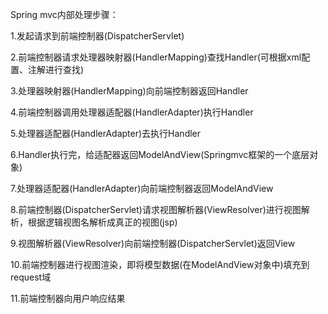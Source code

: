 Spring mvc内部处理步骤：

1.发起请求到前端控制器(DispatcherServlet)

2.前端控制器请求处理器映射器(HandlerMapping)查找Handler(可根据xml配置、注解进行查找)

3.处理器映射器(HandlerMapping)向前端控制器返回Handler

4.前端控制器调用处理器适配器(HandlerAdapter)执行Handler

5.处理器适配器(HandlerAdapter)去执行Handler

6.Handler执行完，给适配器返回ModelAndView(Springmvc框架的一个底层对象)

7.处理器适配器(HandlerAdapter)向前端控制器返回ModelAndView

8.前端控制器(DispatcherServlet)请求视图解析器(ViewResolver)进行视图解析，根据逻辑视图名解析成真正的视图(jsp)

9.视图解析器(ViewResolver)向前端控制器(DispatcherServlet)返回View

10.前端控制器进行视图渲染，即将模型数据(在ModelAndView对象中)填充到request域

11.前端控制器向用户响应结果

